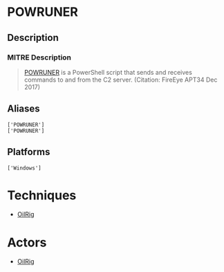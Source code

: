 
# POWRUNER

## Description

### MITRE Description

> [POWRUNER](https://attack.mitre.org/software/S0184) is a PowerShell script that sends and receives commands to and from the C2 server. (Citation: FireEye APT34 Dec 2017)

## Aliases

```
['POWRUNER']
['POWRUNER']
```

## Platforms

```
['Windows']
```

# Techniques


* [OilRig](../techniques/OilRig.md)


# Actors


* [OilRig](../actors/OilRig.md)

